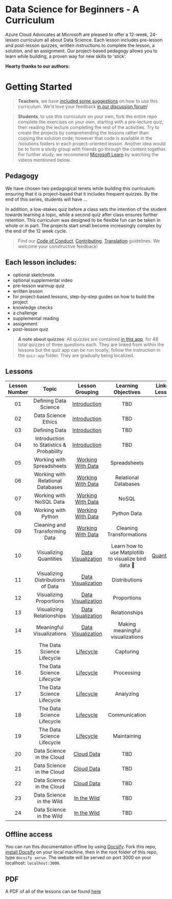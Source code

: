 # Data Science for Beginners - A Curriculum

Azure Cloud Advocates at Microsoft are pleased to offer a 12-week, 24-lesson curriculum all about Data Science. Each lesson includes pre-lesson and post-lesson quizzes, written instructions to complete the lesson, a solution, and an assignment. Our project-based pedagogy allows you to learn while building, a proven way for new skills to 'stick'.

**Hearty thanks to our authors:**

# Getting Started

> **Teachers**, we have [included some suggestions](for-teachers.md) on how to use this curriculum. We'd love your feedback [in our discussion forum]()!

> **Students**, to use this curriculum on your own, fork the entire repo  complete the exercises on your own, starting with a pre-lecture quiz, then reading the lecture  completing the rest of the activities. Try to create the projects by comprehending the lessons rather than copying the solution code; however that code is available in the /solutions folders in each project-oriented lesson. Another idea would be to form a study group with friends  go through the content together. For further study, we recommend [Microsoft Learn]()  by watching the videos mentioned below.

<!--[![Promo video](screenshot.png)]( "Promo video")

> 🎥 Click the image above for a video about the project  the folks who created it!-->

## Pedagogy

We have chosen two pedagogical tenets while building this curriculum: ensuring that it is project-based  that it includes frequent quizzes. By the end of this series, students will have ...

In addition, a low-stakes quiz before a class sets the intention of the student towards learning a topic, while a second quiz after class ensures further retention. This curriculum was designed to be flexible  fun  can be taken in whole or in part. The projects start small  become increasingly complex by the end of the 12 week cycle.

> Find our [Code of Conduct](CODE_OF_CONDUCT.md), [Contributing](CONTRIBUTING.md),  [Translation](TRANSLATIONS.md) guidelines. We welcome your constructive feedback!
>

## Each lesson includes:

- optional sketchnote
- optional supplemental video
- pre-lesson warmup quiz
- written lesson
- for project-based lessons, step-by-step guides on how to build the project
- knowledge checks
- a challenge
- supplemental reading
- assignment
- post-lesson quiz

> **A note about quizzes**: All quizzes are contained [in this app](https://red-water-0103e7a0f.azurestaticapps.net/), for 48 total quizzes of three questions each. They are linked from within the lessons but the quiz app can be run locally; follow the instruction in the `quiz-app` folder. They are gradually being localized.

## Lessons

| Lesson Number |                  Topic                   |                   Lesson Grouping                    |                 Learning Objectives                  |                              Linked Lesson                               | Author |
| :-----------: | :--------------------------------------: | :--------------------------------------------------: | :--------------------------------------------------: | :----------------------------------------------------------------------: | :----: |
|      01       |          Defining Data Science           |       [Introduction](1-Introduction/README.md)       |                         TBD                          |                                                                          |        |
|      02       |           Data Science Ethics            |       [Introduction](1-Introduction/README.md)       |                         TBD                          |                                                                          | Nitya  |
|      03       |              Defining Data               |       [Introduction](1-Introduction/README.md)       |                         TBD                          |                                                                          |        |
|      04       | Introduction to Statistics & Probability |       [Introduction](1-Introduction/README.md)       |                         TBD                          |                                                                          |        |
|      05       |        Working with Spreadsheets         |  [Working With Data](2-Working-With-Data/README.md)  |                     Spreadsheets                     |                                                                          |        |
|      06       |    Working with Relational Databases     |  [Working With Data](2-Working-With-Data/README.md)  |                 Relational Databases                 |                                                                          |        |
|      07       |         Working with NoSQL Data          |  [Working With Data](2-Working-With-Data/README.md)  |                        NoSQL                         |                                                                          |        |
|      08       |           Working with Python            |  [Working With Data](2-Working-With-Data/README.md)  |                     Python Data                      |                                                                          |        |
|      09       |      Cleaning and Transforming Data      |  [Working With Data](2-Working-With-Data/README.md)  |               Cleaning Transformations               |                                                                          |        |
|      10       |          Visualizing Quantities          | [Data Visualization](3-Data-Visualization/README.md) | Learn how to use Matplotlib to visualize bird data 🦆 | [Quantities](3-Data-Visualization/10-visualization-quantities/README.md) |  Jen   |
|      11       |    Visualizing Distributions of Data     | [Data Visualization](3-Data-Visualization/README.md) |                    Distributions                     |                                                                          |  Jen   |
|      12       |         Visualizing Proportions          | [Data Visualization](3-Data-Visualization/README.md) |                     Proportions                      |                                                                          |  Jen   |
|      13       |        Visualizing Relationships         | [Data Visualization](3-Data-Visualization/README.md) |                    Relationships                     |                                                                          |  Jen   |
|      14       |        Meaningful Visualizations         | [Data Visualization](3-Data-Visualization/README.md) |           Making meaningful visualizations           |                                                                          |  Jen   |
|      15       |        The Data Science Lifecycle        |   [Lifecycle](4-Data-Science-Lifecycle/README.md)    |                      Capturing                       |                                                                          |        |
|      16       |        The Data Science Lifecycle        |   [Lifecycle](4-Data-Science-Lifecycle/README.md)    |                      Processing                      |                                                                          |        |
|      17       |        The Data Science Lifecycle        |   [Lifecycle](4-Data-Science-Lifecycle/README.md)    |                      Analyzing                       |                                                                          |        |
|      18       |        The Data Science Lifecycle        |   [Lifecycle](4-Data-Science-Lifecycle/README.md)    |                    Communication                     |                                                                          |        |
|      19       |        The Data Science Lifecycle        |   [Lifecycle](4-Data-Science-Lifecycle/README.md)    |                     Maintaining                      |                                                                          |        |
|      20       |        Data Science in the Cloud         |   [Cloud Data](5-Data-Science-In-Cloud/README.md)    |                         TBD                          |                                                                          |        |
|      21       |        Data Science in the Cloud         |   [Cloud Data](5-Data-Science-In-Cloud/README.md)    |                         TBD                          |                                                                          |        |
|      22       |        Data Science in the Cloud         |   [Cloud Data](5-Data-Science-In-Cloud/README.md)    |                         TBD                          |                                                                          |        |
|      23       |         Data Science in the Wild         |   [In the Wild](6-Data-Science-In-Wild/README.md)    |                         TBD                          |                                                                          |        |
|      24       |         Data Science in the Wild         |   [In the Wild](6-Data-Science-In-Wild/README.md)    |                         TBD                          |                                                                          |        |

## Offline access

You can run this documentation offline by using [Docsify](https://docsify.js.org/#/). Fork this repo, [install Docsify](https://docsify.js.org/#/quickstart) on your local machine,  then in the root folder of this repo, type `docsify serve`. The website will be served on port 3000 on your localhost: `localhost:3000`.

## PDF

A PDF of all of the lessons can be found [here](pdf/readme.pdf)
